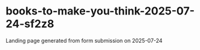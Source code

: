 # books-to-make-you-think-2025-07-24-sf2z8
Landing page generated from form submission on 2025-07-24
